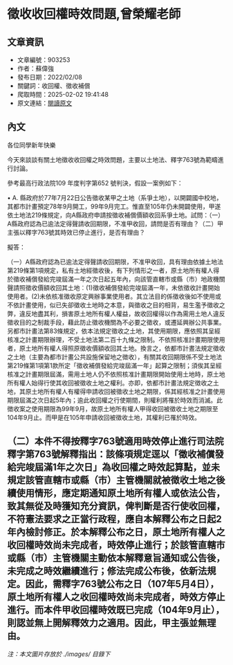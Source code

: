 # 徵收收回權時效問題,曾榮耀老師

## 文章資訊
- 文章編號：903253
- 作者：蘇偉強
- 發布日期：2022/02/08
- 關鍵詞：收回權、徵收補償
- 爬取時間：2025-02-02 19:41:48
- 原文連結：[閱讀原文](https://real-estate.get.com.tw/Columns/detail.aspx?no=903253)

## 內文
各位同學新年快樂

今天來談談有關土地徵收收回權之時效問題，主要以土地法、釋字763號為範疇進行討論。

參考最高行政法院109 年度判字第652 號判決，假設一案例如下：

• A. 縣政府於77年7月22日公告徵收某甲之土地（系爭土地），以開闢國中校地，其都市計畫預定78年9月開工，99年9月完工。惟直至105年仍未開闢使用，甲遂依土地法219條規定，向A縣政府申請按徵收補償價額收回系爭土地。試問：（一）A縣政府認為已逾法定得聲請收回期限，不准甲收回，請問是否有理由？（二）甲主張以釋字763號其時效已停止進行，是否有理由？

擬答：

（一）A縣政府認為已逾法定得聲請收回期限，不准甲收回，具有理由依據土地法第219條第1項規定，私有土地經徵收後，有下列情形之一者，原土地所有權人得於徵收補償發給完竣屆滿一年之次日起五年內，向該管直轄市或縣（市）地政機關聲請照徵收價額收回其土地︰(1)徵收補償發給完竣屆滿一年，未依徵收計畫開始使用者。(2)未依核准徵收原定興辦事業使用者。其立法目的係徵收後如不使用或不依計畫使用，似已失卻徵收土地時之本意，與徵收之目的相背，易生濫予徵收之弊，違反地盡其利，損害原土地所有權人權益，故收回權得以作為需用土地人違反徵收目的之制裁手段，藉此防止徵收機關為不必要之徵收，或遷延興辦公共事業。另都市計畫法第83條規定，依本法規定徵收之土地，其使用期限，應依照其呈經核准之計畫期限辦理，不受土地法第二百十九條之限制。不依照核准計畫期限使用者，原土地所有權人得照原徵收價額收回其土地。換言之，依都市計晝法規定徵收之土地（主要為都市計畫公共設施保留地之徴收），有關其收回期限係不受土地法第219條第1項第1款所定「徵收補償發給完竣屆滿一年」起算之限制；須俟其呈經核准之計畫期限屆滿，需用土地人仍不依照核准計畫期限開始使用土地時，原土地所有權人始得行使其收回被徵收土地之權利。亦即，依都市計畫法規定徴收之土地，其原土地所有權人有權得申請收回被徵收土地之期限，係其經核准之計畫使用期限屆滿之次日起5年內；逾此收回權之行使期間，則權利將罹於時效而消滅。此徴收案之使用期限為99年9月，故原土地所有權人甲得收回被徵收土地之期限至104年9月止。而甲是在105年申請收回被徵收土地，其權利已罹於時效。

（二）本件不得按釋字763號適用時效停止進行司法院釋字第763號解釋指出：該條項規定逕以「徵收補償發給完竣屆滿1年之次日」為收回權之時效起算點，並未規定該管直轄市或縣（市）主管機關就被徴收土地之後續使用情形，應定期通知原土地所有權人或依法公告，致其無從及時獲知充分資訊，俾判斷是否行使收回權，不符憲法要求之正當行政程，應自本解釋公布之日起2年內檢討修正。於本解釋公布之日，原土地所有權人之收回權時效尚未完成者，時效停止進行；於該管直轄市或縣（市）主管機關主動依本解釋意旨通知或公告後，未完成之時效繼續進行；修法完成公布後，依新法規定。因此，需釋字763號公布之日（107年5月4日），原土地所有權人之收回權時效尚未完成者，時效方停止進行。而本件甲收回權時效既已完成（104年9月止），則認並無上開解釋效力之適用。因此，甲主張並無理由。
---
*注：本文圖片存放於 ./images/ 目錄下*
